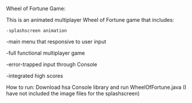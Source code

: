 Wheel of Fortune Game:

This is an animated multiplayer Wheel of Fortune game that includes:


	-splashscreen animation
  
  -main menu that responsive to user input
  
  -full functional multiplayer game
  
  -error-trapped input through Console
  
  -integrated high scores
  
  
  
  
  How to run:
  Download hsa Console library and run WheelOfFortune.java 
	(I have not included the image files for the splashscreen)

